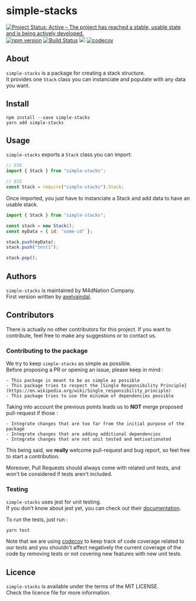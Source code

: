 # simple-stacks

[![Project Status: Active – The project has reached a stable, usable state and is being actively developed.](https://www.repostatus.org/badges/latest/active.svg)](https://www.repostatus.org/#active)
[![npm version](https://badge.fury.io/js/simple-stacks.svg)](https://badge.fury.io/js/simple-stacks)
[![Build Status](https://travis-ci.com/M4dNation/simple-stacks.svg?branch=master)](https://travis-ci.com/M4dNation/simple-stacks) ![](https://david-dm.org/M4dNation/simple-stacks.svg) [![codecov](https://codecov.io/gh/M4dNation/simple-stacks/branch/develop/graph/badge.svg)](https://codecov.io/gh/M4dNation/simple-stacks)

## About

`simple-stacks` is a package for creating a stack structure.  
It provides one `Stack` class you can instanciate and populate with any data you want.

## Install

`npm install --save simple-stacks`  
`yarn add simple-stacks`

## Usage

`simple-stacks` exports a `Stack` class you can import:

```javascript
// ES6
import { Stack } from "simple-stacks";

// ES5
const Stack = require("simple-stacks").Stack;
```

Once imported, you just have to instanciate a Stack and add data to have an usable stack.

```javascript
import { Stack } from "simple-stacks";

const stack = new Stack();
const myData = { id: "some-id" };

stack.push(myData);
stack.push("test1");

stack.pop();
```

## Authors

`simple-stacks` is maintained by M4dNation Company.  
First version written by [axelvaindal](https://github.com/axelvaindal).

## Contributors

There is actually no other contributors for this project.
If you want to contribute, feel free to make any suggestions or to contact us.

### Contributing to the package

We try to keep `simple-stacks` as simple as possible.  
Before proposing a PR or opening an issue, please keep in mind :

    - This package is meant to be as simple as possible
    - This package tries to respect the [Single Responsibility Principle](https://en.wikipedia.org/wiki/Single_responsibility_principle)
    - This package tries to use the minimum of dependencies possible

Taking into account the previous points leads us to **NOT** merge proposed pull-request if those :

    - Integrate changes that are too far from the initial purpose of the package
    - Integrate changes that are adding additional dependencies
    - Integrate changes that are not unit tested and motivationated

This being said, we **really** welcome pull-request and bug report, so feel free to start a contribution.

Moreover, Pull Requests should always come with related unit tests, and won't be considered if tests aren't included.

### Testing

`simple-stacks` uses jest for unit testing.  
If you don't know about jest yet, you can check out their [documentation](https://jestjs.io/en/).

To run the tests, just run :

`yarn test`

Note that we are using [codecov](https://codecov.io) to keep track of code coverage related to our tests and you shouldn't affect negatively the current coverage of the code by removing tests or not covering new features with new unit tests.

## Licence

`simple-stacks` is available under the terms of the MIT LICENSE.  
Check the licence file for more information.
